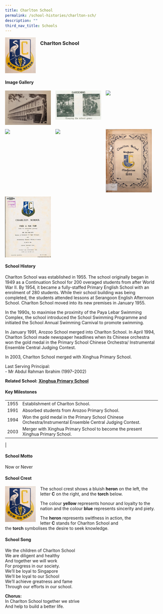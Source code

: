 ```yaml
---
title: Charlton School
permalink: /school-histories/charlton-sch/
description: ""
third_nav_title: Schools
---
```

<img src="/images/charltonsch1.png" style="width:20%;margin-right:15px;" align = "left">

### **Charlton School**

<br clear="left">

#### **Image Gallery**

<p><a href="https://d1yxymztqoj7qn.amplifyapp.com/images/charltonsch2.jpg">  
<img src="/images/charltonsch2.jpg" style="width:30%;margin-right:15px;" align = "left">
</a></p>

<p><a href="https://d1yxymztqoj7qn.amplifyapp.com/images/charltonsch5.png">  
<img src="/images/charltonsch5.png" style="width:30%;margin-right:15px;" align = "left">
</a></p>

<p><a href="https://d1yxymztqoj7qn.amplifyapp.com/images/charltonsch7.jpg">  
<img src="/images/charltonsch7.jpg" style="width:30%;margin-right:15px;" align = "left">
</a></p>

<br clear="left">

<p><a href="https://d1yxymztqoj7qn.amplifyapp.com/images/charltonsch3.jpg">  
<img src="/images/charltonsch3.jpg" style="width:30%;margin-right:15px;" align = "left">
</a></p>

<p><a href="https://d1yxymztqoj7qn.amplifyapp.com/images/charltonsch4.jpg">  
<img src="/images/charltonsch4.jpg" style="width:30%;margin-right:15px;" align = "left">
</a></p>

<p><a href="https://d1yxymztqoj7qn.amplifyapp.com/images/charltonsch6.jpg">  
<img src="/images/charltonsch6.jpg" style="width:30%;margin-right:15px;" align = "left">
</a></p>

<br clear="left">

<p><a href="https://d1yxymztqoj7qn.amplifyapp.com/images/charltonsch8.png">  
<img src="/images/charltonsch8.png" style="width:30%;margin-right:15px;" align = "left">
</a></p>

<br clear="left">

#### **School History**
Charlton School was established in 1955. The school originally began in 1949 as a Continuation School for 200 overaged students from after World War II. By 1954, it became a fully-staffed Primary English School with an enrolment of 280 students. While their school building was being completed, the students attended lessons at Serangoon English Afternoon School. Charlton School moved into its new premises in January 1955.

In the 1990s, to maximise the proximity of the Paya Lebar Swimming Complex, the school introduced the School Swimming Programme and initiated the School Annual Swimming Carnival to promote swimming.

In January 1991, Arozoo School merged into Charlton School. In April 1994, Charlton School made newspaper headlines when its Chinese orchestra won the gold medal in the Primary School Chinese Orchestra/ Instrumental Ensemble Central Judging Contest.

In 2003, Charlton School merged with Xinghua Primary School.

Last Serving Principal:<br>
\- Mr Abdul Rahman Ibrahim (1997–2002)

**Related School:** **[Xinghua Primary School](https://d1yxymztqoj7qn.amplifyapp.com/school-histories/xinghua-pri/)**

#### **Key Milestones**

|  |  |
|:---:|---|
| 1955 | Establishment of Charlton School. |
| 1991 | Absorbed students from Arozoo Primary School. |
| 1994 | Won the gold medal in the Primary School Chinese Orchestra/Instrumental Ensemble Central Judging Contest. |
| 2003 | Merger with Xinghua Primary School to become the present Xinghua Primary School. |
|

#### **School Motto**
Now or Never

#### **School Crest**
<img src="/images/charltonsch1.png" style="width:20%;margin-right:15px;" align = "left">

The school crest shows a bluish **heron** on the left, the letter **C** on the right, and the **torch** below.

The colour **yellow** represents honour and loyalty to the nation and the colour **blue** represents sincerity and piety.

The **heron** represents switfness in action, the letter **C** stands for Charlton School and the **torch** symbolises the desire to seek knowledge.

#### **School Song**
We the children of Charlton School<br>
We are diligent and healthy<br>
And together we will work<br>
For progress in our society.<br>
We’ll be loyal to Singapore<br>
We’ll be loyal to our School<br>
We’ll achieve greatness and fame<br>
Through our efforts in our school.

**Chorus:**<br>
In Charlton School together we strive<br>
And help to build a better life.